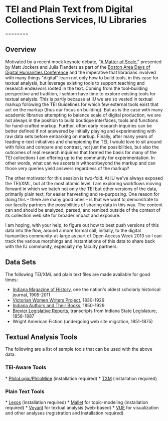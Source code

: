 <h1>TEI and Plain Text from Digital Collections Services, IU Libraries</h1>
========

<h2>Overview</h2>
<p>Motivated by a recent mock keynote debate, "<a href="http://digitalcommons.unl.edu/englishfacpubs/106/">A Matter of Scale</a>," presented by Matt Jockers and Julia Flanders as part of the <a href="http://nulab.neu.edu/events/dhdays2013/">Boston Area Days of Digital Humanities Conference</a> and the imperative that librarians involved with many things "digital" learn not only how to build tools, in this case for textual analysis, but leverage existing tools to 
support teaching and research endeavors rooted in the text.  Coming from the tool-building perspective and 
tradition, I seldom have time to explore existing tools for textual analysis.  This is partly because at IU we 
are so vested in textual markup following the TEI Guidelines for which few external tools exist that act on the markup (thus our focus on building). But as is the case with many academic libraries attempting to balance scale of digital production, we are not always in the position to build boutique interfaces, tools and functions for hand-crafted markup.  Further, often early research inquiries can be better defined if not answered by initially playing and experimenting with raw data sets before embarking on markup.  Finally, after many years of leading e-text initiatives and championing the TEI, I would love to sit around with folks and compare and contrast, not just the possibilities, but also the outcomes of real research inquiries that formed the basis for many of the TEI collections I am offering up to the community for experimentation.  In other words, what can we ascertain without/beyond the markup and can those very queries yield answers regardless of the markup?</p>  

<p>The other motivator for this session is two-fold.  At IU we've always exposed the TEI/XML, but at the most atomic level.  I am exploring workflows moving forward in which we batch not only the TEI but other versions of the data, primarily plain text, for easier harvesting and re-purposing.  One reason for doing this – there are many good ones – is that we want to demonstrate to our faculty partners the possibilities of sharing data in this way.  The content can and should be analyzed, parsed, and remixed outside of the context of its collection web site for broader impact and exposure.</p>

<p>I am hoping, with your help, to figure out how to best push versions of this data into the flow, around a more formal call, initially, to the digital humanities community-at-large as part of Open Access Week 2013 so I can track the various morphings and instantiations of this data to share back with the IU community, especially my faculty partners.</p>

<h2>Data Sets</h2>
The following TEI/XML and plain text files are made available for good times:

* <a href="http://dlib.indiana.edu/collections/imh/">Indiana Magazine of History</a>, one the nation's oldest scholarly historical journal, 1905-2011
* <a href="http://dlib.indiana.edu/collections/vwwp/">Victorian Women Writers Project</a>, 1830-1929
* <a href="http://www.dlib.indiana.edu/collections/inauthors/">Indiana Authors and Their Books</a>, 1850-1929 
* <a href="http://www.dlib.indiana.edu/collections/law/brevier/">Brevier Legislative Reports</a>, transcripts from Indiana State Legislature, 1858-1887
* Wright American Fiction (undergoing web site migration, 1851-1875)

<h2>Textual Analysis Tools</h2>
The following are a list of sample tools that can be used with the above data:

<h3>TEI-Aware Tools</h3>
* <a href="http://code.google.com/p/philomine/">PhiloLogic/PhiloMine</a> (installation required) 
* <a href="http://sourceforge.net/projects/txm">TXM</a> (installation required)

<h3>Plain Text Tools</h3>
* <a href="https://github.com/richardneal/Lexos">Lexos</a> (installation required)
* <a href="http://mallet.cs.umass.edu">Mallet</a> for topic-modeling (installation required) 
* <a href="http://voyant-tools.org">Voyant</a> for textual analysis (web-based)
* <a href="https://vue.tufts.edu/">VUE</a> for visualization and other analyses (registration and installation required)
